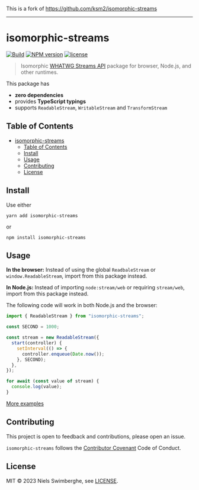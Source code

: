 This is a fork of https://github.com/ksm2/isomorphic-streams

---

# isomorphic-streams

[![Build](https://github.com/Swimburger/isomorphic-streams/actions/workflows/ci.yml/badge.svg)](https://github.com/Swimburger/isomorphic-streams/actions/workflows/node.js.yml)
[![NPM version](https://img.shields.io/npm/v/%40swimburger/isomorphic-streams)](https://www.npmjs.com/package/@swimburger/isomorphic-streams)
[![license](https://img.shields.io/github/license/Swimburger/isomorphic-streams)](https://raw.githubusercontent.com/Swimburger/isomorphic-streams/main/LICENSE)

> Isomorphic [WHATWG Streams API] package for browser, Node.js, and other runtimes.

This package has

- **zero dependencies**
- provides **TypeScript typings**
- supports `ReadableStream`, `WritableStream` and `TransformStream`

## Table of Contents

- [isomorphic-streams](#isomorphic-streams)
  - [Table of Contents](#table-of-contents)
  - [Install](#install)
  - [Usage](#usage)
  - [Contributing](#contributing)
  - [License](#license)

## Install

Use either

    yarn add isomorphic-streams

or

    npm install isomorphic-streams

## Usage

**In the browser:** Instead of using the global `ReadbaleStream` or `window.ReadableStream`, import from this package instead.

**In Node.js:** Instead of importing `node:stream/web` or requiring `stream/web`, import from this package instead.

The following code will work in both Node.js and the browser:

```js
import { ReadableStream } from "isomorphic-streams";

const SECOND = 1000;

const stream = new ReadableStream({
  start(controller) {
    setInterval(() => {
      controller.enqueue(Date.now());
    }, SECOND);
  },
});

for await (const value of stream) {
  console.log(value);
}
```

[More examples][examples]

## Contributing

This project is open to feedback and contributions, please open an issue.

`isomorphic-streams` follows the [Contributor Covenant] Code of Conduct.

## License

MIT © 2023 Niels Swimberghe, see [LICENSE].

[whatwg streams api]: https://streams.spec.whatwg.org/
[license]: https://github.com/Swimburger/isomorphic-streams/blob/main/LICENSE
[contributor covenant]: https://github.com/Swimburger/isomorphic-streams/blob/main/CODE_OF_CONDUCT.md
[examples]: https://github.com/Swimburger/isomorphic-streams/tree/main/examples
